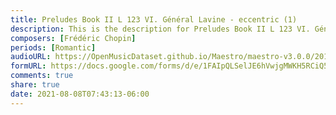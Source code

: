 ```yaml
---
title: Preludes Book II L 123 VI. Général Lavine - eccentric (1)
description: This is the description for Preludes Book II L 123 VI. Général Lavine - eccentric by Frédéric Chopin
composers: [Frédéric Chopin]
periods: [Romantic]
audioURL: https://OpenMusicDataset.github.io/Maestro/maestro-v3.0.0/2015/MIDI-Unprocessed_R1_D1-1-8_mid--AUDIO-from_mp3_02_R1_2015_wav--5.midi
formURL: https://docs.google.com/forms/d/e/1FAIpQLSelJE6hVwjgMWKH5RCiQ5pSau7n6gboTnQYqfcWJRV-kyM8uw/viewform
comments: true
share: true
date: 2021-08-08T07:43:13-06:00
---
```

